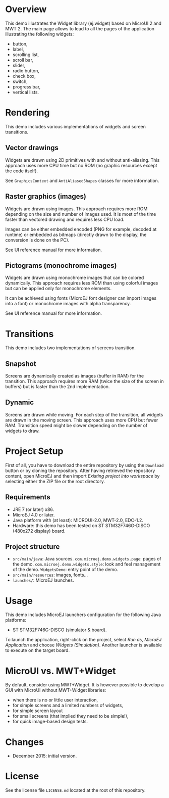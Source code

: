 # Overview
This demo illustrates the Widget library (ej.widget) based on MicroUI 2 and MWT 2.
The main page allows to lead to all the pages of the application illustrating the following widgets:
- button,
- label,
- scrolling list,
- scroll bar,
- slider,
- radio button,
- check box,
- switch,
- progress bar,
- vertical lists.

# Rendering
This demo includes various implementations of widgets and screen transitions.

## Vector drawings
Widgets are drawn using 2D primitives with and without anti-aliasing. This approach uses more CPU time but no ROM (no graphic resources except the code itself).

See `GraphicsContext` and `AntiAliasedShapes` classes for more information. 

## Raster graphics (images)
Widgets are drawn using images. This approach requires more ROM depending on the size and number of images used. It is most of the time faster than vectored drawing and requires less CPU load.

Images can be either embedded encoded (PNG for example, decoded at runtime) or embedded as bitmaps (directly drawn to the display, the conversion is done on the PC).

See UI reference manual for more information.

## Pictograms (monochrome images)
Widgets are drawn using monochrome images that can be colored dynamically. This approach requires less ROM than using colorful images but can be applied only for monochrome elements.

It can be achieved using fonts (MicroEJ font designer can import images into a font) or monochrome images with alpha transparency.

See UI reference manual for more information.

# Transitions
This demo includes two implementations of screens transition.

## Snapshot
Screens are dynamically created as images (buffer in RAM) for the transition. This approach requires more RAM (twice the size of the screen in buffers) but is faster than the 2nd implementation.

## Dynamic
Screens are drawn while moving. For each step of the transition, all widgets are drawn in the moving screen. This approach uses more CPU but fewer RAM. Transition speed might be slower depending on the number of widgets to draw.

# Project Setup
First of all, you have to download the entire repository by using the `Download` button or by cloning the repository. After having retrieved the repository content, open MicroEJ and then import _Existing project into workspace_ by selecting either the ZIP file or the root directory.

## Requirements
- JRE 7 (or later) x86.
- MicroEJ 4.0 or later.
- Java platform with (at least): MICROUI-2.0, MWT-2.0, EDC-1.2.
- Hardware: this demo has been tested on ST STM32F746G-DISCO (480x272 display) board.

## Project structure
  - `src/main/java`: Java sources.
  		`com.microej.demo.widgets.page`: pages of the demo.
  		`com.microej.demo.widgets.style`: look and feel management of the demo.
  		`WidgetsDemo`: entry point of the demo.
  - `src/main/resources`: images, fonts…
  - `launches/`: MicroEJ launches.

# Usage
This demo includes MicroEJ launchers configuration for the following Java platforms:
- ST STM32F746G-DISCO (simulator & board).

To launch the application, right-click on the project, select _Run as_, _MicroEJ Application_ and choose _Widgets (Simulation)_. Another launcher is available to execute on the target board.

# MicroUI vs. MWT+Widget
By default, consider using MWT+Widget.
It is however possible to develop a GUI with MicroUI without MWT+Widget libraries:
* when there is no or little user interaction,
* for simple screens and a limited numbers of widgets,
* for simple screen layout
* for small screens (that implied they need to be simple!),
* for quick image-based design tests.

# Changes
- December 2015: initial version.

# License
See the license file `LICENSE.md` located at the root of this repository.